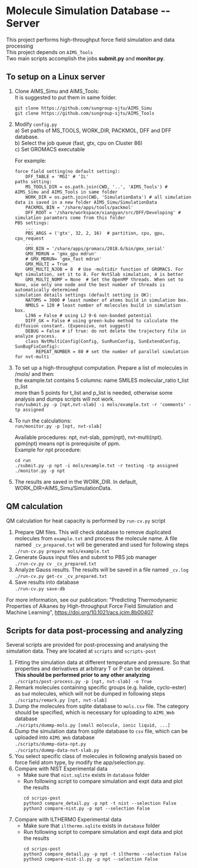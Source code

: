 # Molecule Simulation Database -- Server
This project performs high-throughput force field simulation and data processing  
This project depends on `AIMS_Tools`  
Two main scripts accomplish the jobs **submit.py** and **monitor.py**.

## To setup on a Linux server

1. Clone AIMS_Simu and AIMS_Tools:  
    It is suggested to put them in same folder.
    ```
    git clone https://github.com/sungroup-sjtu/AIMS_Simu  
    git clone https://github.com/sungroup-sjtu/AIMS_Tools
    ```
2. Modify `config.py`  
    a) Set paths of MS_TOOLS, WORK_DIR, PACKMOL, DFF and DFF database.  
    b) Select the job queue (fast, gtx, cpu on Cluster 86)  
    c) Set GROMACS executable  

    For example:
    ```
    force field setting(no default setting):
        DFF_TABLE = 'MGI' # 'IL'
    paths setting:
        MS_TOOLS_DIR = os.path.join(CWD, '..', 'AIMS_Tools') # AIMS_Simu and AIMS_Tools in same folder
        WORK_DIR = os.path.join(CWD, 'SimulationData') # all simulation data is saved in a new folder AIMS_Simu/SimulationData
        PACKMOL_BIN = '/share/apps/tools/packmol'
        DFF_ROOT = '/share/workspace/xiangyan/src/DFF/Developing' # simulation paramters come from this folder
    PBS settings:
        ...
        PBS_ARGS = ('gtx', 32, 2, 16)  # partition, cpu, gpu, cpu_request
        ...
        GMX_BIN = '/share/apps/gromacs/2018.6/bin/gmx_serial'
        GMX_MDRUN = 'gmx_gpu mdrun'
        # GMX_MDRUN= 'gmx_fast mdrun'
        GMX_MULTI = True
        GMX_MULTI_NJOB = 8  # Use -multidir function of GROMACS. For Npt simulation, set it to 8. For NvtSlab simulation, 4 is better
        GMX_MULTI_NOMP = None  # Set the OpenMP threads. When set to None, use only one node and the best number of threads is automatically determined
    simulation details settings (default setting is OK):
        NATOMS = 3000 # least number of atoms build in simulation box.
        NMOLS = 120 # least number of molecules build in simulation box.
        LJ96 = False # using LJ 9-6 non-bonded potential
        DIFF_GK = False # using green-kubo method to calculate the diffusion constant. (Expensive, not suggest)
        DEBUG = False # if true: do not delete the trajectory file in analyze process.
        class NvtMultiConfig(Config, SunRunConfig, SunExtendConfig, SunBugFixConfig):
            REPEAT_NUMBER = 80 # set the number of parallel simulation for nvt-multi
    ```

3. To set up a high-throughput computation. Prepare a list of molecules in /mols/<fname> and then:  
    the example.txt contains 5 columns: name SMILES molecular_ratio t_list p_list  
    more than 5 points for t_list and p_list is needed, otherwise some analysis and dumps scripts will not work.  
    `run/submit.py -p [npt,nvt-slab] -i mols/example.txt -r 'comments' -tp assigned`
    
4. To run the calculations:   
    `run/monitor.py -p [npt, nvt-slab]`
    
    Available procedures: npt, nvt-slab, ppm(npt), nvt-multi(npt).  
    ppm(npt) means npt is prerequisite of ppm.  
    Example for npt procedure:
    ```
    cd run
    ./submit.py -p npt -i mols/example.txt -r testing -tp assigned
    ./monitor.py -p npt 
    ```

5. The results are saved in the WORK_DIR. In default, WORK_DIR=AIMS_Simu/SimulationData.

## QM calculation
QM calculation for heat capacity is performed by `run-cv.py` script

1. Prepare QM files. This will check database to remove duplicated molecules from `example.txt` and process the molecule name. A file named `_cv_prepared.txt` will be generated and used for following steps  
  `./run-cv.py prepare mols/example.txt`  
2. Generate Gauss input files and submit to PBS job manager  
  `./run-cv.py cv _cv_prepared.txt`  
3. Analyze Gauss results. The results will be saved in a file named `_cv.log`  
  `./run-cv.py get-cv _cv_prepared.txt`
4. Save results into database  
  `./run-cv.py save-db`

For more information, see our publication: "Predicting 
Thermodynamic Properties of Alkanes by High-throughput 
Force Field Simulation and Machine Learning", 
https://doi.org/10.1021/acs.jcim.8b00407

## Scripts for data post-processing and analyzing
Several scripts are provided for post-processing and analysing the simulation data. They are located at `scripts` and `scripts-post`
1. Fitting the simulation data at different temperature and pressure. So that properties and derivatives at arbitrary T or P can be obtained.  
   **This should be performed prior to any other analyzing**  
  `./scripts/post-process.py -p [npt, nvt-slab] -o True`
2. Remark molecules containing specific groups (e.g. halide, cyclo-ester) as `bad` molecules, which will not be dumped in following steps  
  `./scripts/remark.py [npt, nvt-slab]`
3. Dump the molecules from sqlite database to `mols.csv` file. The category should be specified, which is necessary for uploading to `AIMS_Web` database  
  `./scripts/dummp-mols.py [small molecule, ionic liquid, ...]`  
4. Dump the simulation data from sqlite database to `csv` file, which can be uploaded into `AIMS_Web` database  
  `./scripts/dummp-data-npt.py`  
  `./scripts/dummp-data-nvt-slab.py`
5. You select specific class of molecules in following analysis based on force field atom type, by modify the app/selection.py.
6. Compare with NIST Experimental data  
   * Make sure that `nist.sqlite` exists in `database` folder  
   * Run following script to compare simulation and expt data and plot the results  
        ```
        cd scrips-post
        python3 compare_detail.py -p npt -t nist --selection False
        python3 compare-nist.py -p npt --selection False
        ```
7. Compare with ILTHERMO Experimental data 
   * Make sure that `ilthermo.sqlite` exists in `database` folder  
   * Run following script to compare simulation and expt data and plot the results  
        ```
        cd scrips-post
        python3 compare_detail.py -p npt -t ilthermo --selection False
        python3 compare-nist-il.py -p npt --selection False
        ```